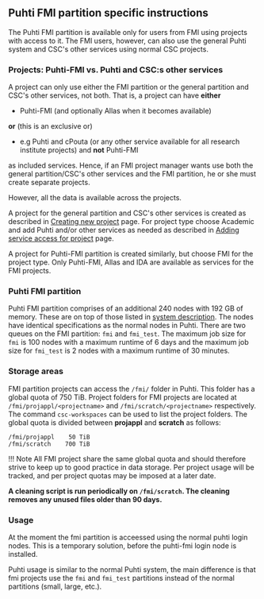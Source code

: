 ## Puhti FMI partition specific instructions

The Puhti FMI partition is available only for users from FMI using projects with access to it. The FMI users, however, can also use the general Puhti system and CSC's other services using normal CSC projects.


### Projects: Puhti-FMI vs. Puhti and CSC:s other services

A project can only use either the FMI partition or the general partition and CSC's other services, not both. That is, a project can have **either**

* Puhti-FMI (and optionally Allas when it becomes available) 

**or** (this is an exclusive or)

* e.g Puhti and cPouta (or any other service available for all research institute projects) and **not** Puhti-FMI


as included services. Hence, if an FMI project manager wants use both the general partition/CSC's other services and the FMI partition, he or she must create separate projects.

However, all the data is available across the projects.

A project for the general partition and CSC's other services is created as described in [Creating new project](how-to-create-new-project.md) page. For project type choose Academic and add Puhti and/or other services as needed as described in [Adding service access for project](how-to-add-service-access-for-project.md) page.

A project for Puhti-FMI partition is created similarly, but choose FMI for the project type. Only Puhti-FMI, Allas and IDA are available as services for the FMI projects.

### Puhti FMI partition

Puhti FMI partition comprises of an additional 240 nodes with 192 GB of memory. These are on top of those listed in [system description](../computing/system.md). The nodes have identical specifications as the normal nodes in Puhti. There are two queues on the FMI partition: `fmi` and `fmi_test`. The maximum job size for `fmi` is 100 nodes with a maximum runtime of 6 days and the maximum job size for `fmi_test` is 2 nodes with a maximum runtime of 30 minutes.   

### Storage areas

FMI partition projects can access the `/fmi/` folder in Puhti. This folder has a global quota of 750 TiB. Project folders for FMI projects are located at
`/fmi/projappl/<projectname>` and `/fmi/scratch/<projectname>` respectively. The command `csc-workspaces` can be used to list the project folders. The global quota is divided 
between __projappl__ and __scratch__ as follows: 
```text
/fmi/projappl    50 TiB
/fmi/scratch    700 TiB
```

!!! Note
    All FMI project share the same global quota and should therefore strive to keep up to good practice in data storage.
    Per project usage will be tracked, and per project quotas may be imposed at a later date.


**A cleaning script is run periodically on `/fmi/scratch`. The cleaning removes any unused files older than 90 days.** 

### Usage

At the moment the fmi partition is acceessed using the normal puhti login nodes. This is a temporary solution, before the puhti-fmi login node is installed.

Puhti usage is similar to the normal Puhti system, the main difference is that fmi projects use the `fmi` and `fmi_test` partitions instead of the normal partitions (small, large, etc.).



